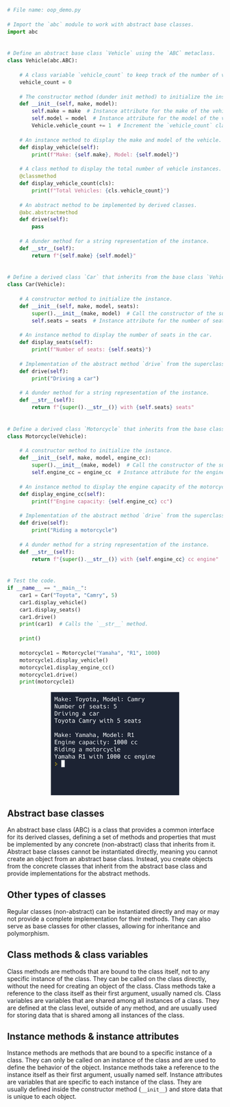 <!-- created with ChatGPT -->
<!-- Prompt:
Please create a .py file with comments explaining the code, that demonstrates these aspects of Object Oriented Programming in Python and include anything else that's relevant and fits in with the topic:
- classes
- base classes/derived classes
- sub class/super class
- abstract base classes
- decorators in Python OOP
- instance methods, instance attributed, dunder init method
- dunder methods, data model methods, magic methods
- class methods, class variables -->
<!-- Prompt:
Please give an explanation of an abstract base class vs other types of classes, and an explanation of class methods & class variables vs. instance methods & instance attributes -->

```python
# File name: oop_demo.py

# Import the `abc` module to work with abstract base classes.
import abc


# Define an abstract base class `Vehicle` using the `ABC` metaclass.
class Vehicle(abc.ABC):

    # A class variable `vehicle_count` to keep track of the number of vehicle instances.
    vehicle_count = 0

    # The constructor method (dunder init method) to initialize the instance.
    def __init__(self, make, model):
        self.make = make  # Instance attribute for the make of the vehicle.
        self.model = model  # Instance attribute for the model of the vehicle.
        Vehicle.vehicle_count += 1  # Increment the `vehicle_count` class variable.

    # An instance method to display the make and model of the vehicle.
    def display_vehicle(self):
        print(f"Make: {self.make}, Model: {self.model}")

    # A class method to display the total number of vehicle instances.
    @classmethod
    def display_vehicle_count(cls):
        print(f"Total Vehicles: {cls.vehicle_count}")

    # An abstract method to be implemented by derived classes.
    @abc.abstractmethod
    def drive(self):
        pass

    # A dunder method for a string representation of the instance.
    def __str__(self):
        return f"{self.make} {self.model}"


# Define a derived class `Car` that inherits from the base class `Vehicle`.
class Car(Vehicle):

    # A constructor method to initialize the instance.
    def __init__(self, make, model, seats):
        super().__init__(make, model)  # Call the constructor of the superclass `Vehicle`.
        self.seats = seats  # Instance attribute for the number of seats in the car.

    # An instance method to display the number of seats in the car.
    def display_seats(self):
        print(f"Number of seats: {self.seats}")

    # Implementation of the abstract method `drive` from the superclass `Vehicle`.
    def drive(self):
        print("Driving a car")

    # A dunder method for a string representation of the instance.
    def __str__(self):
        return f"{super().__str__()} with {self.seats} seats"


# Define a derived class `Motorcycle` that inherits from the base class `Vehicle`.
class Motorcycle(Vehicle):

    # A constructor method to initialize the instance.
    def __init__(self, make, model, engine_cc):
        super().__init__(make, model)  # Call the constructor of the superclass `Vehicle`.
        self.engine_cc = engine_cc  # Instance attribute for the engine capacity.

    # An instance method to display the engine capacity of the motorcycle.
    def display_engine_cc(self):
        print(f"Engine capacity: {self.engine_cc} cc")

    # Implementation of the abstract method `drive` from the superclass `Vehicle`.
    def drive(self):
        print("Riding a motorcycle")

    # A dunder method for a string representation of the instance.
    def __str__(self):
        return f"{super().__str__()} with {self.engine_cc} cc engine"


# Test the code.
if __name__ == "__main__":
    car1 = Car("Toyota", "Camry", 5)
    car1.display_vehicle()
    car1.display_seats()
    car1.drive()
    print(car1)  # Calls the `__str__` method.

    print()

    motorcycle1 = Motorcycle("Yamaha", "R1", 1000)
    motorcycle1.display_vehicle()
    motorcycle1.display_engine_cc()
    motorcycle1.drive()
    print(motorcycle1)

```

<img src="output.png" width=300px style="margin: auto; display: block">

## Abstract base classes

An abstract base class (ABC) is a class that provides a common interface for its derived classes, defining a set of methods and properties that must be implemented by any concrete (non-abstract) class that inherits from it. Abstract base classes cannot be instantiated directly, meaning you cannot create an object from an abstract base class. Instead, you create objects from the concrete classes that inherit from the abstract base class and provide implementations for the abstract methods.

## Other types of classes

Regular classes (non-abstract) can be instantiated directly and may or may not provide a complete implementation for their methods. They can also serve as base classes for other classes, allowing for inheritance and polymorphism.

## Class methods & class variables

Class methods are methods that are bound to the class itself, not to any specific instance of the class. They can be called on the class directly, without the need for creating an object of the class. Class methods take a reference to the class itself as their first argument, usually named cls. Class variables are variables that are shared among all instances of a class. They are defined at the class level, outside of any method, and are usually used for storing data that is shared among all instances of the class.

## Instance methods & instance attributes

Instance methods are methods that are bound to a specific instance of a class. They can only be called on an instance of the class and are used to define the behavior of the object. Instance methods take a reference to the instance itself as their first argument, usually named self. Instance attributes are variables that are specific to each instance of the class. They are usually defined inside the constructor method (```__init__```) and store data that is unique to each object.
